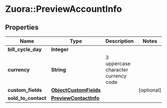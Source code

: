 # Zuora::PreviewAccountInfo

## Properties
Name | Type | Description | Notes
------------ | ------------- | ------------- | -------------
**bill_cycle_day** | **Integer** |  | 
**currency** | **String** | 3 uppercase character currency code | 
**custom_fields** | [**ObjectCustomFields**](ObjectCustomFields.md) |  | [optional] 
**sold_to_contact** | [**PreviewContactInfo**](PreviewContactInfo.md) |  | 


